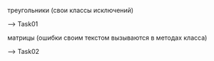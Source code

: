 треугольники (свои классы исключений)

--> Task01

матрицы (ошибки своим текстом вызываются в методах класса)

--> Task02